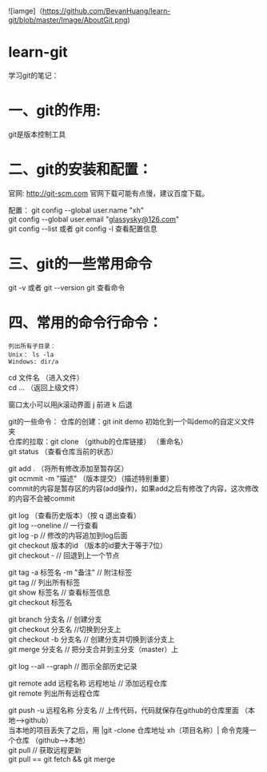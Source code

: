 ![iamge]（https://github.com/BevanHuang/learn-git/blob/master/Image/AboutGit.png)

# learn-git
学习git的笔记：

一、git的作用:
=====
git是版本控制工具

二、git的安装和配置：
=====
官网: http://git-scm.com
官网下载可能有点慢，建议百度下载。

配置：
git config --global user.name "xh"<br>
git config --global user.email "glassysky@126.com"<br>
git config --list 或者 git config -l 查看配置信息<br>

三、git的一些常用命令
=====
git -v 或者 git --version
git 查看命令

四、常用的命令行命令：
=====
    列出所有子目录：
    Unix： ls -la
    Windows: dir/a

cd 文件名  （进入文件）<br>
cd ... （返回上级文件）<br>

  窗口太小可以用jk滚动界面
  j 前进
  k 后退

git的一些命令：
仓库的创建：git init demo 初始化到一个叫demo的自定义文件夹<br>
仓库的拉取：git clone （github的仓库链接） （重命名）<br>
git status （查看仓库当前的状态）<br>

git add .  （将所有修改添加至暂存区）<br>
git ocmmit -m "描述"  （版本提交）（描述特别重要） <br>
commit的内容是暂存区的内容(add操作)，如果add之后有修改了内容，这次修改的内容不会被commit <br>

git log  （查看历史版本）（按 q 退出查看）<br>
git log --oneline // 一行查看<br>
git log -p  // 修改的内容追加到log后面<br>
git checkout 版本的id （版本的id要大于等于7位）<br>
git checkout -  // 回退到上一个节点<br>

git tag -a 标签名 -m "备注"   // 附注标签<br>
git tag  // 列出所有标签<br>
git show 标签名  // 查看标签信息<br>
git checkout 标签名<br>

git branch 分支名 // 创建分支<br>
git checkout 分支名 //切换到分支上<br>
git checkout -b 分支名  // 创建分支并切换到该分支上<br>
git merge 分支名 // 把分支合并到主分支（master）上<br>

git log --all --graph  // 图示全部历史记录<br>

git remote add 远程名称 远程地址  // 添加远程仓库<br>
git remote 列出所有远程仓库<br>

git push -u 远程名称 分支名  // 上传代码，代码就保存在github的仓库里面  （本地-->github）<br>
当本地的项目丢失了之后，用 |git -clone 仓库地址 xh（项目名称）| 命令克隆一个仓库       （github-->本地）<br>
git pull  // 获取远程更新<br>
git pull == git fetch && git merge<br>
